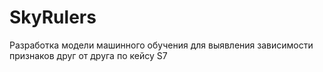 # SkyRulers
Разработка модели машинного обучения для выявления зависимости признаков друг от друга по кейсу S7
